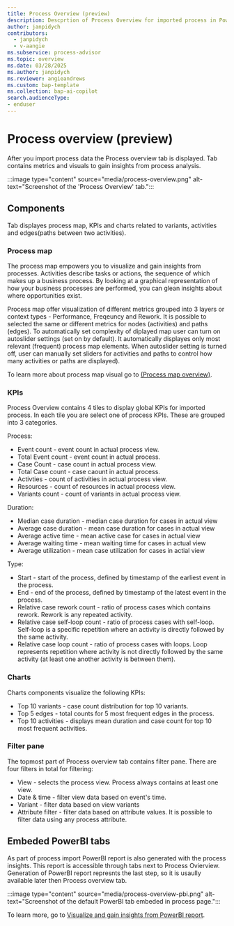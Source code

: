 ```yaml
---
title: Process Overview (preview)
description: Descprtion of Process Overview for imported process in Power Automate Process Mining.
author: janpidych
contributors:
  - janpidych
  - v-aangie
ms.subservice: process-advisor
ms.topic: overview
ms.date: 03/28/2025
ms.author: janpidych
ms.reviewer: angieandrews
ms.custom: bap-template
ms.collection: bap-ai-copilot
search.audienceType:
- enduser
---
```


# Process overview (preview)

After you import process data the Process overview tab is displayed. Tab contains metrics and visuals to gain insights from process analysis.

 :::image type="content" source="media/process-overview.png" alt-text="Screenshot of the 'Process Overview' tab.":::


## Components

Tab displayes process map, KPIs and charts related to variants, activities and edges(paths between two activities).

### Process map

The process map empowers you to visualize and gain insights from processes. Activities describe tasks or actions, the sequence of which makes up a business process. By looking at a graphical representation of how your business processes are performed, you can glean insights about where opportunities exist.

Process map offer visualization of different metrics grouped into 3 layers or context types - Performance, Freqeuncy and Rework. It is possible to selected the same or different metrics for nodes (activities) and paths (edges). To automatically set complexity of diplayed map user can turn on autoslider settings (set on by default). It automatically displayes only most relevant (frequent) process map elements. When autoslider setting is turned off, user can manually set sliders for activities and paths to control how many activities or paths are displayed).

To learn more about process map visual go to [(Process map overview)](process-map.md).

### KPIs

Process Overview contains 4 tiles to display global KPIs for imported process. In each tile you are select one of process KPIs. These are grouped into 3 categories.

Process:
- Event count - event count in actual process view.
- Total Event count - event count in actual process.
- Case Count - case count in actual process view.
- Total Case count - case caount in actual process.
- Activties -  count of activities in actual process view.
- Resources - count of resources in actual process view.
- Variants count - count of variants in actual process view.

Duration:
- Median case duration - median case duration for cases in actual view
- Average case duration - mean case duration for cases in actual view
- Average active time - mean active case for cases in actual view
- Average waiting time - mean waiting time for cases in actual view
- Average utilization - mean case utilization for cases in actial view

Type: 
- Start - start of the process, defined by timestamp of the earliest event in the process.
- End - end of the process, defined by timestamp of the latest event in the process.
- Relative case rework count - ratio of process cases which contains rework. Rework is any repeated activity.
- Relative case self-loop count - ratio of process cases with self-loop. Self-loop is a specific repetition where an activity is directly followed by the same activity.
- Relative case loop count - ratio of process cases with loops. Loop represents repetition where activity is not directly followed by the same activity (at least one another activity is between them).

### Charts

Charts components visualize the following KPIs:

- Top 10 variants - case count distribution for top 10 variants.
- Top 5 edges - total counts for 5 most frequent edges in the process.
- Top 10 activities - displays mean duration and case count for top 10 most frequent activities.

### Filter pane

The topmost part of Process overview tab contains filter pane. There are four filters in total for filtering:

- View - selects the process view. Process always contains at least one view.
- Date & time - filter view data based on event's time.
- Variant - filter data based on view variants
- Attribute filter - filter data based on attribute values. It is possible to filter data using any process attribute.

## Embeded PowerBI tabs

As part of process import PowerBI report is also generated with the process insights. This report is accessible through tabs next to Process Ovierview. Generation of PowerBI report represnts the last step, so it is usaully available later then Process overview tab.

:::image type="content" source="media/process-overview-pbi.png" alt-text="Screenshot of the default PowerBI tab embeded in process page.":::

To learn more, go to [Visualize and gain insights from PowerBI report](..\process-mining-visualize.md).


